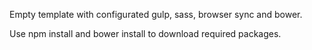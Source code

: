 Empty template with configurated gulp, sass, browser sync and bower.

Use npm install and bower install to download required packages.